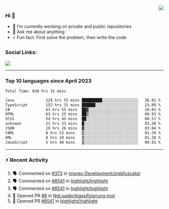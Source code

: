 <!--
<a href="https://wuffy.eu">
  <img align="right" src="https://github.com/ngloader/ngloader/blob/devcard/devcard.png" height="410" width="300" alt="NgLoader's Dev Card"/>
</a>
-->

<a href="https://wuffy.eu">
  <img align="right" src="https://github-readme-stats.vercel.app/api?username=ngloader&count_private=true&include_all_commits=true&show_icons=true&hide_rank=true&theme=dracula" />
</a>

### Hi 👋
- 🔭 I’m currently working on private and public repositories
- 💬 Ask me about anything
- ⚡ Fun fact: First solve the problem, then write the code

### Social Links:
<a href="https://discord.gg/jUtRU5Q">
  <img src="https://dcbadge.limes.pink/api/shield/128286216708685824?style=flat&theme=clean&compact=true" />
</a>

<!--
---

<div>
  <img src="https://github-readme-stats.vercel.app/api/wakatime?username=NgLoader&api_domain=wakapi.wuffy.dev&bg_color=282a36&title_color=ff6e96&icon_color=2F855A&text_color=ffffff&custom_title=Week%20Stats&layout=compact" />
</div>

---

<div>
  <img height="170" align="left" src="https://github-readme-stats.vercel.app/api?username=ngloader&count_private=true&include_all_commits=true&show_icons=true&theme=dracula" />
  <img src="https://github-readme-stats.vercel.app/api/top-langs/?username=ngloader&layout=compact&theme=dracula" />
</div>

---

<a href="https://github.com/ryo-ma/github-profile-trophy">
  <img width=800 src="https://github-profile-trophy.vercel.app/?username=ngloader&column=8&theme=dracula&no-frame=true"/>
</a>
-->

---

### Top 10 languages since April 2023

<!--START_SECTION:waka-->

```txt
Total Time: 638 hrs 31 mins

Java              229 hrs 55 mins █████████░░░░░░░░░░░░░░░░   36.01 %
TypeScript        152 hrs 31 mins ██████░░░░░░░░░░░░░░░░░░░   23.89 %
C#                63 hrs 55 mins  ██▓░░░░░░░░░░░░░░░░░░░░░░   10.01 %
HTML              63 hrs 25 mins  ██▒░░░░░░░░░░░░░░░░░░░░░░   09.93 %
SCSS              54 hrs 45 mins  ██░░░░░░░░░░░░░░░░░░░░░░░   08.57 %
unknown           21 hrs 33 mins  █░░░░░░░░░░░░░░░░░░░░░░░░   03.38 %
JSON              19 hrs 26 mins  ▓░░░░░░░░░░░░░░░░░░░░░░░░   03.04 %
YAML              8 hrs 53 mins   ▒░░░░░░░░░░░░░░░░░░░░░░░░   01.39 %
XML               8 hrs 10 mins   ▒░░░░░░░░░░░░░░░░░░░░░░░░   01.28 %
JavaScript        5 hrs 48 mins   ▒░░░░░░░░░░░░░░░░░░░░░░░░   00.91 %
```

<!--END_SECTION:waka-->

---

### :zap: Recent Activity
<!--START_SECTION:activity-->
1. 🗣 Commented on [#373](https://github.com/Imprex-Development/orebfuscator/issues/373#issuecomment-2133646461) in [Imprex-Development/orebfuscator](https://github.com/Imprex-Development/orebfuscator)
2. 🗣 Commented on [#8541](https://github.com/highlight/highlight/pull/8541#issuecomment-2117972341) in [highlight/highlight](https://github.com/highlight/highlight)
3. 🗣 Commented on [#8541](https://github.com/highlight/highlight/pull/8541#issuecomment-2109030125) in [highlight/highlight](https://github.com/highlight/highlight)
4. 💪 Opened PR [#8](https://github.com/NgLoader/klassifizierung-tool/pull/8) in [NgLoader/klassifizierung-tool](https://github.com/NgLoader/klassifizierung-tool)
5. 💪 Opened PR [#8541](https://github.com/highlight/highlight/pull/8541) in [highlight/highlight](https://github.com/highlight/highlight)
<!--END_SECTION:activity-->
